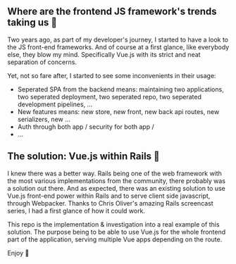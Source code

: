 ## Where are the frontend JS framework's trends taking us 🤯

Two years ago, as part of my developer's journey, I started to have a look to the JS front-end frameworks. And of course at a first glance, like everybody else, they blow my mind. Specifically Vue.js with its strict and neat separation of concerns.

Yet, not so fare after, I started to see some inconvenients in their usage:
- Seperated SPA from the backend means: maintaining two applications, two seperated deployment, two seperated repo, two seperated development pipelines, ...
- New features means: new store, new front, new back api routes, new serializers, new ...
- Auth through both app / security for both app /
- ...

## The solution: Vue.js within Rails 🧘

I knew there was a better way. Rails being one of the web framework with the most various implementations from the community, there probably was a solution out there. And as expected, there was an existing solution to use Vue.js front-end power within Rails and to serve client side javascript, through Webpacker. Thanks to Chris Oliver's amazing Rails screencast series, I had a first glance of how it could work.

This repo is the implementation & investigation into a real example of this solution. The purpose being to be able to use Vue.js for the whole frontend part of the application, serving multiple Vue apps depending on the route.

Enjoy 🚀
